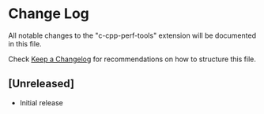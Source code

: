 # Change Log
All notable changes to the "c-cpp-perf-tools" extension will be documented in this file.

Check [Keep a Changelog](http://keepachangelog.com/) for recommendations on how to structure this file.

## [Unreleased]
- Initial release